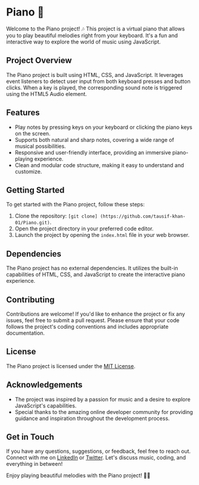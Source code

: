# Piano 🎹

Welcome to the Piano project! 🎶 This project is a virtual piano that allows you to play beautiful melodies right from your keyboard. It's a fun and interactive way to explore the world of music using JavaScript.

## Project Overview

The Piano project is built using HTML, CSS, and JavaScript. It leverages event listeners to detect user input from both keyboard presses and button clicks. When a key is played, the corresponding sound note is triggered using the HTML5 Audio element.

## Features

- Play notes by pressing keys on your keyboard or clicking the piano keys on the screen.
- Supports both natural and sharp notes, covering a wide range of musical possibilities.
- Responsive and user-friendly interface, providing an immersive piano-playing experience.
- Clean and modular code structure, making it easy to understand and customize.

## Getting Started

To get started with the Piano project, follow these steps:

1. Clone the repository: `[git clone] (https://github.com/tausif-khan-01/Piano.git)`.
2. Open the project directory in your preferred code editor.
3. Launch the project by opening the `index.html` file in your web browser.

## Dependencies

The Piano project has no external dependencies. It utilizes the built-in capabilities of HTML, CSS, and JavaScript to create the interactive piano experience.

## Contributing

Contributions are welcome! If you'd like to enhance the project or fix any issues, feel free to submit a pull request. Please ensure that your code follows the project's coding conventions and includes appropriate documentation.

## License

The Piano project is licensed under the [MIT License](LICENSE).

## Acknowledgements

- The project was inspired by a passion for music and a desire to explore JavaScript's capabilities.
- Special thanks to the amazing online developer community for providing guidance and inspiration throughout the development process.

## Get in Touch

If you have any questions, suggestions, or feedback, feel free to reach out. Connect with me on [LinkedIn](https://www.linkedin.com/in/tausifkhan01) or [Twitter](https://twitter.com/Tausif_Khan_01). Let's discuss music, coding, and everything in between!

Enjoy playing beautiful melodies with the Piano project! 🎹🎵
 
